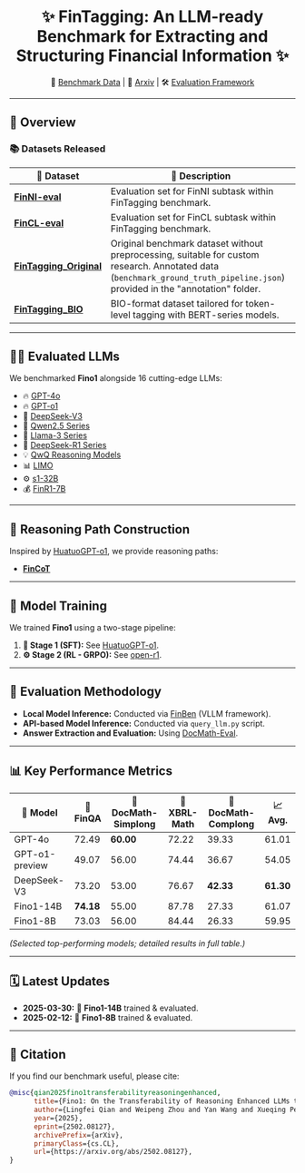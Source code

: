 <!-- Title -->
<h1 align="center">✨ FinTagging: An LLM-ready Benchmark for Extracting and Structuring Financial Information ✨</h1>

<p align="center">
  📁 <a href="https://huggingface.co/datasets/TheFinAI/FinTagging_Original">Benchmark Data</a> | 📖 <a href="#">Arxiv</a> | 🛠️ <a href="https://github.com/Yan2266336/FinBen">Evaluation Framework</a>
</p>

---

## 🌟 Overview

### 📚 Datasets Released

| 📂 Dataset | 📝 Description |
|------------|----------------|
| [**FinNI-eval**](https://huggingface.co/datasets/TheFinAI/FinNI-eval) | Evaluation set for FinNI subtask within FinTagging benchmark. |
| [**FinCL-eval**](https://huggingface.co/datasets/TheFinAI/FinCL-eval) | Evaluation set for FinCL subtask within FinTagging benchmark. |
| [**FinTagging_Original**](https://huggingface.co/datasets/TheFinAI/FinTagging_Original) | Original benchmark dataset without preprocessing, suitable for custom research. Annotated data (`benchmark_ground_truth_pipeline.json`) provided in the "annotation" folder. |
| [**FinTagging_BIO**](https://huggingface.co/datasets/TheFinAI/FinTagging_BIO) | BIO-format dataset tailored for token-level tagging with BERT-series models. |

---

## 🧑‍💻 Evaluated LLMs
We benchmarked **Fino1** alongside 16 cutting-edge LLMs:

- 🔥 [GPT-4o](https://platform.openai.com/docs/models#gpt-4o)
- 🔥 [GPT-o1](https://platform.openai.com/docs/models#o1)
- 🚀 [DeepSeek-V3](https://huggingface.co/deepseek-ai/DeepSeek-V3)
- 🧠 [Qwen2.5 Series](https://huggingface.co/Qwen)
- 📌 [Llama-3 Series](https://huggingface.co/meta-llama)
- 📐 [DeepSeek-R1 Series](https://huggingface.co/deepseek-ai)
- 💡 [QwQ Reasoning Models](https://huggingface.co/Qwen/QwQ-32B)
- 📊 [LIMO](https://huggingface.co/GAIR/LIMO)
- ⚙️ [s1-32B](https://huggingface.co/simplescaling/s1-32B)
- 💰 [FinR1-7B](https://huggingface.co/SUFE-AIFLM-Lab/Fin-R1)

---

## 🎨 Reasoning Path Construction
Inspired by [HuatuoGPT-o1](https://github.com/FreedomIntelligence/HuatuoGPT-o1), we provide reasoning paths:
- [**FinCoT**](https://huggingface.co/datasets/TheFinAI/FinCoT)

---

## 🚧 Model Training
We trained **Fino1** using a two-stage pipeline:

1. **🔧 Stage 1 (SFT):** See [HuatuoGPT-o1](https://github.com/FreedomIntelligence/HuatuoGPT-o1).
2. **⚙️ Stage 2 (RL - GRPO):** See [open-r1](https://github.com/huggingface/open-r1.git).

---

## 📌 Evaluation Methodology
- **Local Model Inference:** Conducted via [FinBen](https://github.com/The-FinAI/FinBen) (VLLM framework).
- **API-based Model Inference:** Conducted via `query_llm.py` script.
- **Answer Extraction and Evaluation:** Using [DocMath-Eval](https://github.com/yale-nlp/DocMath-Eval).

---

## 📊 Key Performance Metrics

| 📌 Model | 🧮 FinQA | 📑 DocMath-Simplong | 📂 XBRL-Math | 📄 DocMath-Complong | 📈 Avg. |
|----------|----------|---------------------|--------------|----------------------|---------|
| GPT-4o | 72.49 | **60.00** | 72.22 | 39.33 | 61.01 |
| GPT-o1-preview | 49.07 | 56.00 | 74.44 | 36.67 | 54.05 |
| DeepSeek-V3 | 73.20 | 53.00 | 76.67 | **42.33** | **61.30** |
| Fino1-14B | **74.18** | 55.00 | 87.78 | 27.33 | 61.07 |
| Fino1-8B | 73.03 | 56.00 | 84.44 | 26.33 | 59.95 |

*(Selected top-performing models; detailed results in full table.)*

---

## 🗓️ Latest Updates

- **2025-03-30:** 🚀 **Fino1-14B** trained & evaluated.
- **2025-02-12:** 🚀 **Fino1-8B** trained & evaluated.

---

## 📖 Citation

If you find our benchmark useful, please cite:

```bibtex
@misc{qian2025fino1transferabilityreasoningenhanced,
      title={Fino1: On the Transferability of Reasoning Enhanced LLMs to Finance}, 
      author={Lingfei Qian and Weipeng Zhou and Yan Wang and Xueqing Peng and Jimin Huang and Qianqian Xie},
      year={2025},
      eprint={2502.08127},
      archivePrefix={arXiv},
      primaryClass={cs.CL},
      url={https://arxiv.org/abs/2502.08127}, 
}
